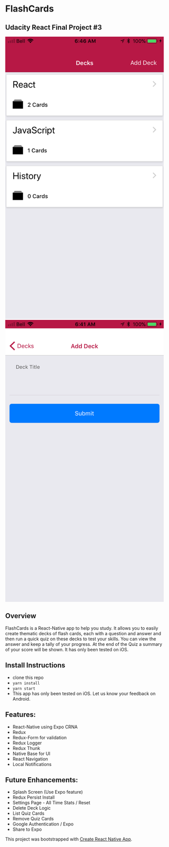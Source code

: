 # FlashCards
## Udacity React Final Project #3
![Home](images/IMG_1.PNG)
![2](images/img_2.PNG)

## Overview
FlashCards is a React-Native app to help you study. It allows you to easily create thematic decks of flash cards, each with a question and answer and then run a quick quiz on these decks to test your skills. You can view the answer and keep a tally of your progress. At the end of the Quiz a summary of your score will be shown. It has only been tested on iOS.

## Install Instructions
  - clone this repo
  - `yarn install`
  - `yarn start`
  - This app has only been tested on iOS. Let us know your feedback on Android.

## Features:
  - React-Native using Expo CRNA
  - Redux
  - Redux-Form for validation
  - Redux Logger
  - Redux Thunk
  - Native Base for UI
  - React Navigation
  - Local Notifications

## Future Enhancements:
- Splash Screen (Use Expo feature)
- Redux Persist Install
- Settings Page - All Time Stats / Reset
- Delete Deck Logic
- List Quiz Cards
- Remove Quiz Cards
- Google Authentication / Expo
- Share to Expo


This project was bootstrapped with [Create React Native App](https://github.com/react-community/create-react-native-app).
